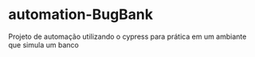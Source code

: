 # automation-BugBank
Projeto de automação utilizando o cypress para prática em um ambiante que simula um banco
